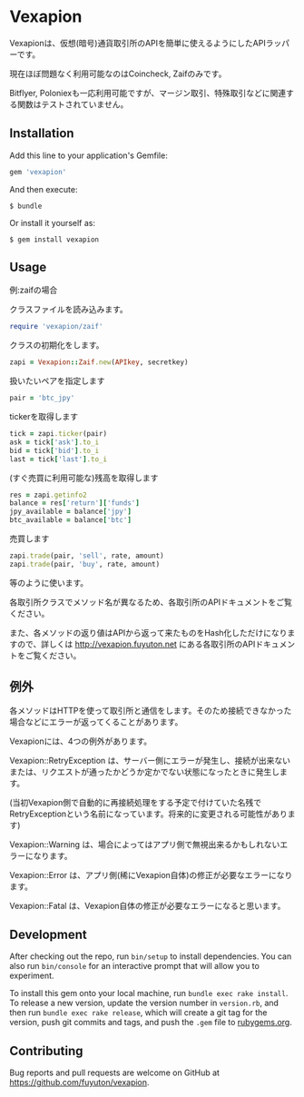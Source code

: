 # Vexapion

Vexapionは、仮想(暗号)通貨取引所のAPIを簡単に使えるようにしたAPIラッパーです。

現在ほぼ問題なく利用可能なのはCoincheck, Zaifのみです。

Bitflyer, Poloniexも一応利用可能ですが、マージン取引、特殊取引などに関連する関数はテストされていません。


## Installation

Add this line to your application's Gemfile:

```ruby
gem 'vexapion'
```

And then execute:

    $ bundle

Or install it yourself as:

    $ gem install vexapion

## Usage

例:zaifの場合

クラスファイルを読み込みます。
```ruby
require 'vexapion/zaif'
```

クラスの初期化をします。
```ruby
zapi = Vexapion::Zaif.new(APIkey, secretkey)
```

扱いたいペアを指定します
```ruby
pair = 'btc_jpy'
```

tickerを取得します
```ruby
tick = zapi.ticker(pair)
ask = tick['ask'].to_i
bid = tick['bid'].to_i
last = tick['last'].to_i
```


(すぐ売買に利用可能な)残高を取得します
```ruby
res = zapi.getinfo2
balance = res['return']['funds']
jpy_available = balance['jpy']
btc_available = balance['btc']
```

 

売買します
```ruby
zapi.trade(pair, 'sell', rate, amount)
zapi.trade(pair, 'buy', rate, amount)
```

等のように使います。

各取引所クラスでメソッド名が異なるため、各取引所のAPIドキュメントをご覧ください。

また、各メソッドの返り値はAPIから返って来たものをHash化しただけになりますので、詳しくは http://vexapion.fuyuton.net にある各取引所のAPIドキュメントをご覧ください。


## 例外
各メソッドはHTTPを使って取引所と通信をします。そのため接続できなかった場合などにエラーが返ってくることがあります。

Vexapionには、4つの例外があります。

Vexapion::RetryException は、サーバー側にエラーが発生し、接続が出来ないまたは、リクエストが通ったかどうか定かでない状態になったときに発生します。

(当初Vexapion側で自動的に再接続処理をする予定で付けていた名残でRetryExceptionという名前になっています。将来的に変更される可能性があります)

Vexapion::Warning は、場合によってはアプリ側で無視出来るかもしれないエラーになります。

Vexapion::Error は、アプリ側(稀にVexapion自体)の修正が必要なエラーになります。

Vexapion::Fatal は、Vexapion自体の修正が必要なエラーになると思います。

## Development

After checking out the repo, run `bin/setup` to install dependencies. You can also run `bin/console` for an interactive prompt that will allow you to experiment.

To install this gem onto your local machine, run `bundle exec rake install`. To release a new version, update the version number in `version.rb`, and then run `bundle exec rake release`, which will create a git tag for the version, push git commits and tags, and push the `.gem` file to [rubygems.org](https://rubygems.org).

## Contributing

Bug reports and pull requests are welcome on GitHub at https://github.com/fuyuton/vexapion.

